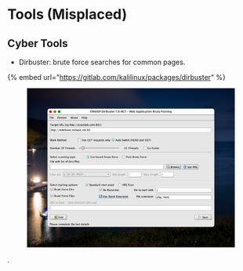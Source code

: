 # Tools (Misplaced)

## Cyber Tools

* Dirbuster: brute force searches for common pages.

{% embed url="https://gitlab.com/kalilinux/packages/dirbuster" %}

<figure><img src="../../../../.gitbook/assets/CleanShot 2024-11-22 at 22.11.39@2x.png" alt=""><figcaption></figcaption></figure>

.

